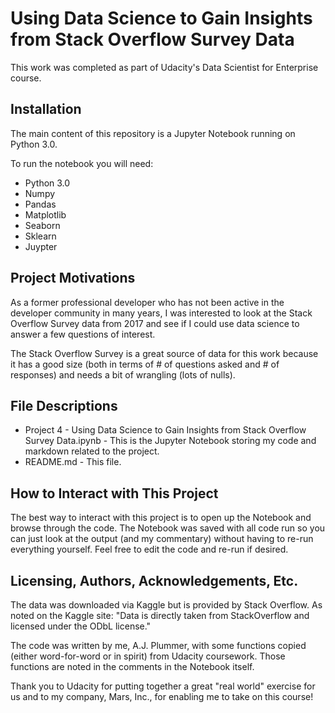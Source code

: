 # Using Data Science to Gain Insights from Stack Overflow Survey Data
This work was completed as part of Udacity's Data Scientist for Enterprise course.

## Installation
The main content of this repository is a Jupyter Notebook running on Python 3.0.

To run the notebook you will need:
- Python 3.0
- Numpy
- Pandas
- Matplotlib
- Seaborn
- Sklearn
- Juypter

## Project Motivations
As a former professional developer who has not been active in the developer community in many years, I was interested to look at the Stack Overflow Survey data from 2017 and see if I could use data science to answer a few questions of interest.

The Stack Overflow Survey is a great source of data for this work because it has a good size (both in terms of # of questions asked and # of responses) and needs a bit of wrangling (lots of nulls).

## File Descriptions
- Project 4 - Using Data Science to Gain Insights from Stack Overflow Survey Data.ipynb - This is the Jupyter Notebook storing my code and markdown related to the project.
- README.md - This file.

## How to Interact with This Project
The best way to interact with this project is to open up the Notebook and browse through the code. The Notebook was saved with all code run so you can just look at the output (and my commentary) without having to re-run everything yourself. Feel free to edit the code and re-run if desired.

## Licensing, Authors, Acknowledgements, Etc.
The data was downloaded via Kaggle but is provided by Stack Overflow. As noted on the Kaggle site: "Data is directly taken from StackOverflow and licensed under the ODbL license."

The code was written by me, A.J. Plummer, with some functions copied (either word-for-word or in spirit) from Udacity coursework. Those functions are noted in the comments in the Notebook itself.

Thank you to Udacity for putting together a great "real world" exercise for us and to my company, Mars, Inc., for enabling me to take on this course!
